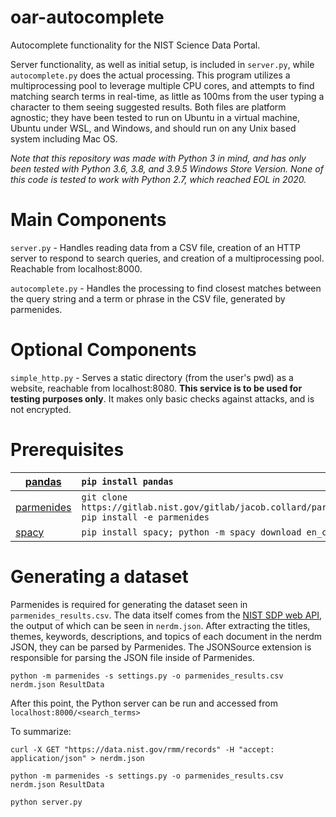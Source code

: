 # oar-autocomplete
Autocomplete functionality for the NIST Science Data Portal.

Server functionality, as well as initial setup, is included in `server.py`, while `autocomplete.py` does the actual processing. This program utilizes a multiprocessing pool to leverage multiple CPU cores, and attempts to find matching search terms in real-time, as little as 100ms from the user typing a character to them seeing suggested results. Both files are platform agnostic; they have been tested to run on Ubuntu in a virtual machine, Ubuntu under WSL, and Windows, and should run on any Unix based system including Mac OS.

*Note that this repository was made with Python 3 in mind, and has only been tested with Python 3.6, 3.8, and 3.9.5 Windows Store Version. None of this code is tested to work with Python 2.7, which reached EOL in 2020.*

# Main Components

`server.py` - Handles reading data from a CSV file, creation of an HTTP server to respond to search queries, and creation of a multiprocessing pool. Reachable from localhost:8000.

`autocomplete.py` - Handles the processing to find closest matches between the query string and a term or phrase in the CSV file, generated by parmenides.

# Optional Components

`simple_http.py` - Serves a static directory (from the user's pwd) as a website, reachable from localhost:8080. **This service is to be used for testing purposes only**. It makes only basic checks against attacks, and is not encrypted.

# Prerequisites

|[pandas](https://pypi.org/project/pandas/) | `pip install pandas`|
| --- | :--- |
|[parmenides](https://gitlab.nist.gov/gitlab/jacob.collard/parmenides) | `git clone https://gitlab.nist.gov/gitlab/jacob.collard/parmenides.git; pip install -e parmenides`
|[spacy](https://pypi.org/project/spacy/) | `pip install spacy; python -m spacy download en_core_web_sm` |

# Generating a dataset

Parmenides is required for generating the dataset seen in `parmenides_results.csv`. The data itself comes from the [NIST SDP web API](https://data.nist.gov/rmm/records), the output of which can be seen in `nerdm.json`. After extracting the titles, themes, keywords, descriptions, and topics of each document in the nerdm JSON, they can be parsed by Parmenides. The JSONSource extension is responsible for parsing the JSON file inside of Parmenides.

`python -m parmenides -s settings.py -o parmenides_results.csv nerdm.json ResultData`

After this point, the Python server can be run and accessed from `localhost:8000/<search_terms>`

To summarize:

`curl -X GET "https://data.nist.gov/rmm/records" -H "accept: application/json" > nerdm.json`

`python -m parmenides -s settings.py -o parmenides_results.csv nerdm.json ResultData`

`python server.py`
